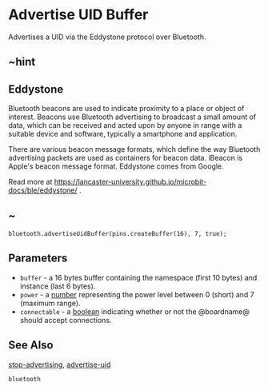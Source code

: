 # Advertise UID Buffer

Advertises a UID via the Eddystone protocol over Bluetooth.

## ~hint

## Eddystone

Bluetooth beacons are used to indicate proximity to a place or object of interest. 
Beacons use Bluetooth advertising to broadcast a small amount of data, 
which can be received and acted upon by anyone in range with a suitable device and software, typically a smartphone and application.

There are various beacon message formats, which define the way Bluetooth advertising packets are used as containers for beacon data. 
iBeacon is Apple's beacon message format. Eddystone comes from Google.

Read more at https://lancaster-university.github.io/microbit-docs/ble/eddystone/ .

## ~

```sig
bluetooth.advertiseUidBuffer(pins.createBuffer(16), 7, true);
```

## Parameters

* ``buffer`` - a 16 bytes buffer containing the namespace (first 10 bytes) and instance (last 6 bytes).
* ``power`` - a [number](/types/number) representing the power level between 0 (short) and 7 (maximum range).
* ``connectable`` - a [boolean](/blocks/logic/boolean) indicating whether or not the @boardname@ should accept connections. 


## See Also

[stop-advertising](/reference/bluetooth/stop-advertising), [advertise-uid](/reference/bluetooth/advertise-uid)

```package
bluetooth
```
